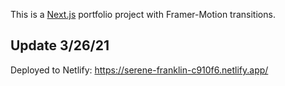 This is a [Next.js](https://nextjs.org/) portfolio project with Framer-Motion transitions.

## Update 3/26/21

Deployed to Netlify: https://serene-franklin-c910f6.netlify.app/
